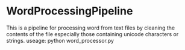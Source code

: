 # WordProcessingPipeline
This is a pipeline for processing word from text files by cleaning the contents of the file especially those containing unicode 
characters or strings.
useage: python word_processor.py <myfile>
